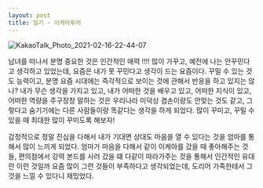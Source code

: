 ```yaml
---
layout: post
title: 일기 - 이케아투어
---
```

![KakaoTalk_Photo_2021-02-16-22-44-07](https://user-images.githubusercontent.com/50545088/108071145-ba755380-70a8-11eb-85d0-9804ba7418fb.jpeg)

남녀를 떠나서 분명 중요한 것은 인간적인 매력 !!!! 많이 가꾸고, 예전에 나는 안꾸민다고 생각하고 있었는데, 요즘은 내가 못 꾸민다고 생각이 드는 요즘이다. 꾸밀 수 있는 것도 능력이고, 분명 요즘 시대에는 즉각적으로 보이는 것에 관해서 반응을 하고 있지는 않나? 내가 무슨 생각을 가지고 있고, 내가 어떠한 것을 배우고 있고, 어떠한 지식이 있고, 어떠한 역량을 주구장창 말하는 것은 우리나라 미덕상 겸손이랑도 안맞는 것도 같고, 그렇다고 숨기기에는 다른 사람들이랑 똑같다는 생각을 하게 되었다. 많이 꾸미고, 꾸밀 수 있을 때 최대한 많이 꾸미도록 해보자!

감정적으로 정말 진심을 다해서 내가 기대면 상대도 마음을 열 수 있다는 것을 엄마를 통해서 많이 느끼게 되었다. 엄마가 마음을 다해서 같이 이케아를 갔을 때 좋아해주는 것들, 편의점에서 강력 본드를 사러 갔을 떄 다같이 따라가주는 것을 통해서 인간적인 유대란 이런 것일까 요즘 많이 그런 것들이 부족하다고 생각되었는데, 도리어 가족한테서 그것을 느낄 수 있다니 재밌었다.